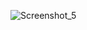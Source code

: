 ![Screenshot_5](https://user-images.githubusercontent.com/81401104/213956202-c01bba11-5c41-4fd0-b072-7ba4139ebba7.png)
